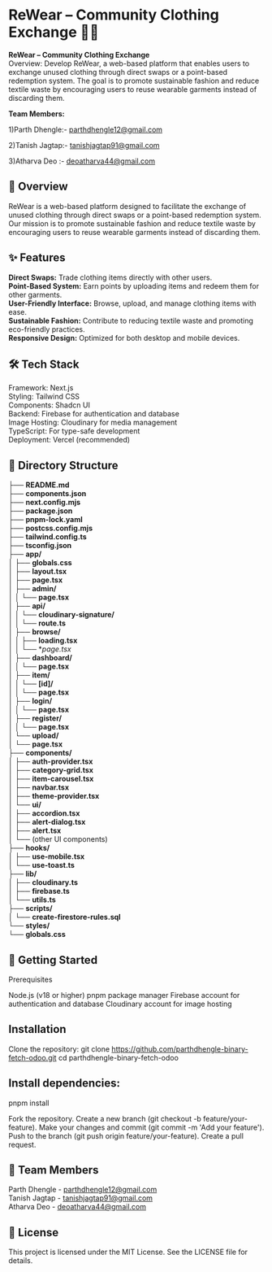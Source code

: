 # ReWear – Community Clothing Exchange 🌿👗 #

<b>ReWear – Community Clothing Exchange</b><br>
Overview:
Develop ReWear, a web-based platform that enables users to exchange unused clothing
through direct swaps or a point-based redemption system. The goal is to promote sustainable
fashion and reduce textile waste by encouraging users to reuse wearable garments instead of
discarding them.

<b>Team Members:</b>

1)Parth Dhengle:- parthdhengle12@gmail.com

2)Tanish Jagtap:- tanishjagtap91@gmail.com

3)Atharva Deo :- deoatharva44@gmail.com


<h2>📖 Overview</h2>
ReWear is a web-based platform designed to facilitate the exchange of unused clothing through direct swaps or a point-based redemption system. Our mission is to promote sustainable fashion and reduce textile waste by encouraging users to reuse wearable garments instead of discarding them. 

<h2>✨ Features</h2>

<b>Direct Swaps:</b> Trade clothing items directly with other users.  
<b>Point-Based System:</b> Earn points by uploading items and redeem them for other garments.  
<b>User-Friendly Interface:</b> Browse, upload, and manage clothing items with ease.  
<b>Sustainable Fashion:</b> Contribute to reducing textile waste and promoting eco-friendly practices.  
<b>Responsive Design:</b> Optimized for both desktop and mobile devices.


<h2>🛠️ Tech Stack</h2>

Framework: Next.js  
Styling: Tailwind CSS  
Components: Shadcn UI  
Backend: Firebase for authentication and database  
Image Hosting: Cloudinary for media management  
TypeScript: For type-safe development  
Deployment: Vercel (recommended)


<h2>📂 Directory Structure</h2>

├── **README.md** <br>
├── **components.json**<br>
├── **next.config.mjs**<br>
├── **package.json**<br>
├── **pnpm-lock.yaml**<br>
├── **postcss.config.mjs**<br>
├── **tailwind.config.ts**<br>
├── **tsconfig.json**<br>
├── **app/** <br>
│   ├── **globals.css**<br>
│   ├── **layout.tsx**<br>
│   ├── **page.tsx**<br>
│   ├── **admin/**<br>
│   │   └── **page.tsx**<br>
│   ├── **api/**<br>
│   │   └── **cloudinary-signature/**<br>
│   │       └── **route.ts**<br>
│   ├── **browse/**<br>
│   │   ├── **loading.tsx**<br>
│   │   └── **page.tsx*<br>
│   ├── **dashboard/**<br>
│   │   └── **page.tsx**<br>
│   ├── **item/**<br>
│   │   └── **[id]/**<br>
│   │       └── **page.tsx**<br>
│   ├── **login/**<br>
│   │   └── **page.tsx**<br>
│   ├── **register/**<br>
│   │   └── **page.tsx**<br>
│   └── **upload/**<br>
│       └── **page.tsx**<br>
├── **components/** <br>
│   ├── **auth-provider.tsx**<br>
│   ├── **category-grid.tsx**<br>
│   ├── **item-carousel.tsx**<br>
│   ├── **navbar.tsx**<br>
│   ├── **theme-provider.tsx**<br>
│   └── **ui/**<br>
│       ├── **accordion.tsx**<br>
│       ├── **alert-dialog.tsx**<br>
│       ├── **alert.tsx**<br>
│       └── (other UI components)<br>
├── **hooks/** <br>
│   ├── **use-mobile.tsx**<br>
│   └── **use-toast.ts**<br>
├── **lib/** <br>
│   ├── **cloudinary.ts**<br>
│   ├── **firebase.ts**<br>
│   └── **utils.ts**<br>
├── **scripts/** <br>
│   └── **create-firestore-rules.sql**<br>
└── **styles/**<br>
└── **globals.css**<br>


<h2>🚀 Getting Started</h2>
Prerequisites

Node.js (v18 or higher)
pnpm package manager
Firebase account for authentication and database
Cloudinary account for image hosting


<h2>Installation</h2>

Clone the repository:
git clone https://github.com/parthdhengle-binary-fetch-odoo.git
cd parthdhengle-binary-fetch-odoo


<h2>Install dependencies:</h2>
pnpm install


Fork the repository.
Create a new branch (git checkout -b feature/your-feature).
Make your changes and commit (git commit -m 'Add your feature').
Push to the branch (git push origin feature/your-feature).
Create a pull request.


<h2>👥 Team Members</h2>

Parth Dhengle - parthdhengle12@gmail.com  
Tanish Jagtap - tanishjagtap91@gmail.com  
Atharva Deo - deoatharva44@gmail.com


<h2>📜 License</h2>
This project is licensed under the MIT License. See the LICENSE file for details.


